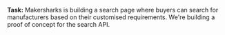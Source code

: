 **Task:**
Makersharks is building a search page where buyers can search for manufacturers based on their customised requirements. We're building a proof of concept for the search API.

